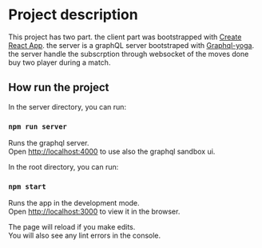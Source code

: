 # Project description

This project has two part. the client part was bootstrapped with [Create React App](https://github.com/facebook/create-react-app). the server is a graphQL server bootstraped with [Graphql-yoga](https://github.com/prisma-labs/graphql-yoga).
the server handle the subscrption through websocket of the moves done buy two player during a match.

## How run the project

In the server directory, you can run:

### `npm run server`

Runs the graphql server.\
Open [http://localhost:4000](http://localhost:4000) to use also the graphql sandbox ui.

In the root directory, you can run:

### `npm start`

Runs the app in the development mode.\
Open [http://localhost:3000](http://localhost:3000) to view it in the browser.

The page will reload if you make edits.\
You will also see any lint errors in the console.
